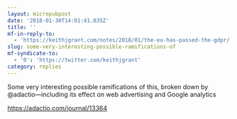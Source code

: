 ```yaml
---
layout: micropubpost
date: '2018-01-30T14:01:41.035Z'
title: ''
mf-in-reply-to:
  - 'https://keithjgrant.com/notes/2018/01/the-eu-has-passed-the-gdpr/'
slug: some-very-interesting-possible-ramifications-of
mf-syndicate-to:
  - '0': 'https://twitter.com/keithjgrant'
category: replies
---
```

Some very interesting possible ramifications of this, broken down by @adactio—including its effect on web advertising and Google analytics

https://adactio.com/journal/13364
